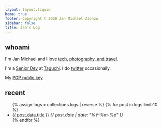 ```yaml
---
layout: layout.liquid
home: true
footer: Copyright © 2020 Jan Michael Alonzo
sidebar: false
title: Jan's Log
---
```


## whoami

I'm Jan Michael and I love [tech](https://github.com/jmalonzo), [photography, and travel](https://instagram.com/jmalonzo).

I'm a [Senior Dev](https://linkedin.com/in/jmalonzo) at [Taguchi](http://www.taguchi.com.au). I do [twitter](https://twitter.com/jmalonzo) occasionally.

My [PGP public key](https://keybase.io/jmalonzo)

## recent

<ul class="recent__lists">
{% assign logs = collections.logs | reverse %}
{% for post in logs limit:10 %}
<li>
    <a href="{{ post.url }}">{{ post.data.title }}</a>
    <em>{{ post.date | date: "%Y-%m-%d" }}</em>
</li>
{% endfor %}
</ul>
